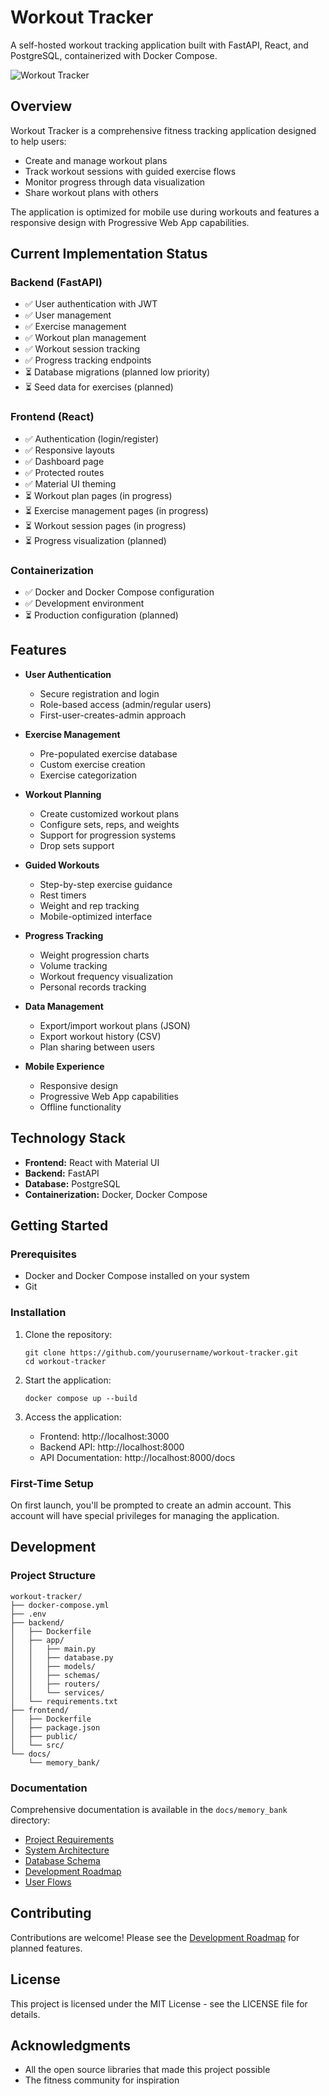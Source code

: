 # Workout Tracker

A self-hosted workout tracking application built with FastAPI, React, and PostgreSQL, containerized with Docker Compose.

![Workout Tracker](https://via.placeholder.com/800x400?text=Workout+Tracker)

## Overview

Workout Tracker is a comprehensive fitness tracking application designed to help users:
- Create and manage workout plans
- Track workout sessions with guided exercise flows
- Monitor progress through data visualization
- Share workout plans with others

The application is optimized for mobile use during workouts and features a responsive design with Progressive Web App capabilities.

## Current Implementation Status

### Backend (FastAPI)
- ✅ User authentication with JWT
- ✅ User management
- ✅ Exercise management
- ✅ Workout plan management
- ✅ Workout session tracking
- ✅ Progress tracking endpoints
- ⏳ Database migrations (planned low priority)
- ⏳ Seed data for exercises (planned)

### Frontend (React)
- ✅ Authentication (login/register)
- ✅ Responsive layouts
- ✅ Dashboard page
- ✅ Protected routes
- ✅ Material UI theming
- ⏳ Workout plan pages (in progress)
- ⏳ Exercise management pages (in progress)
- ⏳ Workout session pages (in progress)
- ⏳ Progress visualization (planned)

### Containerization
- ✅ Docker and Docker Compose configuration
- ✅ Development environment
- ⏳ Production configuration (planned)

## Features

- **User Authentication**
  - Secure registration and login
  - Role-based access (admin/regular users)
  - First-user-creates-admin approach

- **Exercise Management**
  - Pre-populated exercise database
  - Custom exercise creation
  - Exercise categorization

- **Workout Planning**
  - Create customized workout plans
  - Configure sets, reps, and weights
  - Support for progression systems
  - Drop sets support

- **Guided Workouts**
  - Step-by-step exercise guidance
  - Rest timers
  - Weight and rep tracking
  - Mobile-optimized interface

- **Progress Tracking**
  - Weight progression charts
  - Volume tracking
  - Workout frequency visualization
  - Personal records tracking

- **Data Management**
  - Export/import workout plans (JSON)
  - Export workout history (CSV)
  - Plan sharing between users

- **Mobile Experience**
  - Responsive design
  - Progressive Web App capabilities
  - Offline functionality

## Technology Stack

- **Frontend:** React with Material UI
- **Backend:** FastAPI
- **Database:** PostgreSQL
- **Containerization:** Docker, Docker Compose

## Getting Started

### Prerequisites

- Docker and Docker Compose installed on your system
- Git

### Installation

1. Clone the repository:
   ```
   git clone https://github.com/yourusername/workout-tracker.git
   cd workout-tracker
   ```

2. Start the application:
   ```
   docker compose up --build
   ```

3. Access the application:
   - Frontend: http://localhost:3000
   - Backend API: http://localhost:8000
   - API Documentation: http://localhost:8000/docs

### First-Time Setup

On first launch, you'll be prompted to create an admin account. This account will have special privileges for managing the application.

## Development

### Project Structure

```
workout-tracker/
├── docker-compose.yml
├── .env
├── backend/
│   ├── Dockerfile
│   ├── app/
│   │   ├── main.py
│   │   ├── database.py
│   │   ├── models/
│   │   ├── schemas/
│   │   ├── routers/
│   │   └── services/
│   └── requirements.txt
├── frontend/
│   ├── Dockerfile
│   ├── package.json
│   ├── public/
│   └── src/
└── docs/
    └── memory_bank/
```

### Documentation

Comprehensive documentation is available in the `docs/memory_bank` directory:

- [Project Requirements](docs/memory_bank/PROJECT_REQUIREMENTS.md)
- [System Architecture](docs/memory_bank/SYSTEM_ARCHITECTURE.md)
- [Database Schema](docs/memory_bank/DATABASE_SCHEMA.md)
- [Development Roadmap](docs/memory_bank/DEVELOPMENT_ROADMAP.md)
- [User Flows](docs/memory_bank/USER_FLOWS.md)

## Contributing

Contributions are welcome! Please see the [Development Roadmap](docs/memory_bank/DEVELOPMENT_ROADMAP.md) for planned features.

## License

This project is licensed under the MIT License - see the LICENSE file for details.

## Acknowledgments

- All the open source libraries that made this project possible
- The fitness community for inspiration 